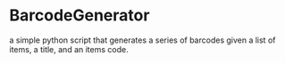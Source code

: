 # BarcodeGenerator
a simple python script that generates a series of barcodes given a list of items, a title, and an items code.